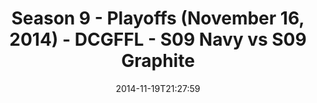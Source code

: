 ---
title: Season 9 - Playoffs (November 16, 2014) - DCGFFL - S09 Navy vs S09 Graphite
teams-score:
- team: _teams/s09-navy-rear-admirals.md
  score:
- team: _teams/s09-graphite.md
  score: 30
mvp: Will Chappell (Navy), Tony Stewart (Graphite)
game-ball: N/A
season: 9
week: 9
date: '2014-11-19T21:27:59'
pageid: season-9-playoffs-4463-vs-4458
---